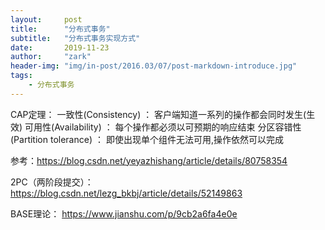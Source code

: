 ```yaml
---
layout:     post
title:      "分布式事务"
subtitle:   "分布式事务实现方式"
date:       2019-11-23
author:     "zark"
header-img: "img/in-post/2016.03/07/post-markdown-introduce.jpg"
tags:
    - 分布式事务
---
```

CAP定理：
一致性(Consistency) ： 客户端知道一系列的操作都会同时发生(生效)
可用性(Availability) ： 每个操作都必须以可预期的响应结束
分区容错性(Partition tolerance) ： 即使出现单个组件无法可用,操作依然可以完成

参考：https://blog.csdn.net/yeyazhishang/article/details/80758354

2PC（两阶段提交）：
https://blog.csdn.net/lezg_bkbj/article/details/52149863


BASE理论：
https://www.jianshu.com/p/9cb2a6fa4e0e
